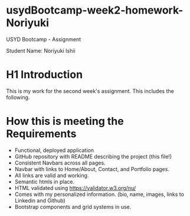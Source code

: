 # usydBootcamp-week2-homework-Noriyuki

USYD Bootcamp - Assignment

Student Name: Noriyuki Ishii 

# H1 Introduction

This is my work for the second week's assignment.
This includes the following.


# How this is meeting the Requirements 

* Functional, deployed application
* GitHub repository with README describing the project (this file!)
* Consistent Navbars across all pages.
* Navbar with links to Home/About, Contact, and Portfolio pages.
* All links are valid and working.
* Semantic htmls in place.
* HTML validated using https://validator.w3.org/nu/ 
* Comes with my personalized information. (bio, name, images, links to Linkedin and Github)
* Bootstrap components and grid systems in use.



